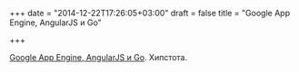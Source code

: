 +++
date = "2014-12-22T17:26:05+03:00"
draft = false
title = "Google App Engine, AngularJS и Go"

+++

<p><a href="http://blog.abualsamid.com/2014/12/google-app-engine-angularjs-and-go/">Google App Engine, AngularJS и Go</a>. Хипстота.</p>

